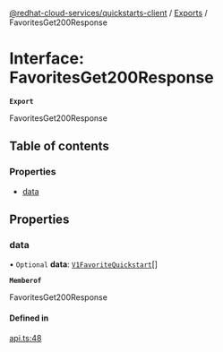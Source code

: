 [@redhat-cloud-services/quickstarts-client](../README.md) / [Exports](../modules.md) / FavoritesGet200Response

# Interface: FavoritesGet200Response

**`Export`**

FavoritesGet200Response

## Table of contents

### Properties

- [data](FavoritesGet200Response.md#data)

## Properties

### data

• `Optional` **data**: [`V1FavoriteQuickstart`](V1FavoriteQuickstart.md)[]

**`Memberof`**

FavoritesGet200Response

#### Defined in

[api.ts:48](https://github.com/RedHatInsights/javascript-clients/blob/main/packages/quickstarts/api.ts#L48)

